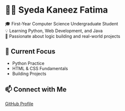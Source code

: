 # 👩‍💻 Syeda Kaneez Fatima

🎓 First-Year Computer Science Undergraduate Student  
💡 Learning Python, Web Development, and Java  
🧠 Passionate about logic building and real-world projects

## 🌱 Current Focus
- Python Practice
- HTML & CSS Fundamentals
- Building Projects

## 📫 Connect with Me
[GitHub Profile](https://github.com/skfatima-codes)


